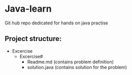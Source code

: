 # Java-learn

Git hub repo dedicated for hands on java practise

## Project structure:

- Excercise
  - Excercise#
    - Readme.md (contains problem definition)
    - solution.java (contains solution for the problem)